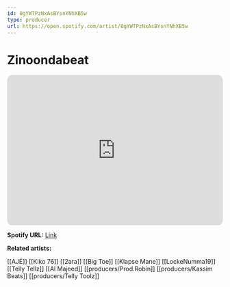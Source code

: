 ```yaml
---
id: 0gYWTPzNxAsBYsnYNhXB5w
type: producer
url: https://open.spotify.com/artist/0gYWTPzNxAsBYsnYNhXB5w
---
```

# Zinoondabeat

<iframe style="border-radius:12px" src="https://open.spotify.com/embed/artist/0gYWTPzNxAsBYsnYNhXB5w" width="100%" height="352" frameBorder="0" allowfullscreen="" allow="autoplay; clipboard-write; encrypted-media; fullscreen; picture-in-picture" loading="lazy"></iframe>

**Spotify URL:** [Link](https://open.spotify.com/artist/0gYWTPzNxAsBYsnYNhXB5w)

**Related artists:**

[[AJÉ]]
[[Kiko 76]]
[[2ara]]
[[Big Toe]]
[[Klapse Mane]]
[[LockeNumma19]]
[[Telly Tellz]]
[[Al Majeed]]
[[producers/Prod.Robin]]
[[producers/Kassim Beats]]
[[producers/Telly Toolz]]
